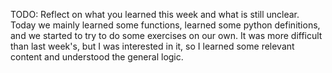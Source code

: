 TODO: Reflect on what you learned this week and what is still unclear.
Today we mainly learned some functions, learned some python definitions, and we started to try to do some exercises on our own. It was more difficult than last week's, but I was interested in it, so I learned some relevant content and understood the general logic.